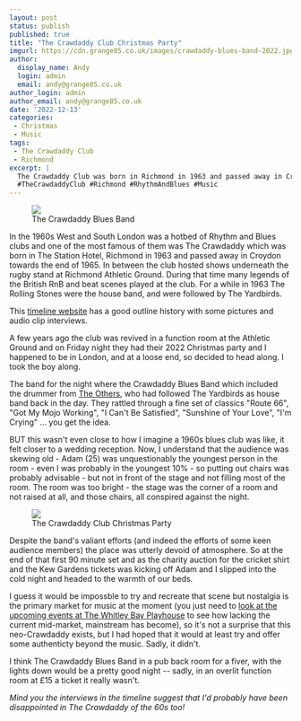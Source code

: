 ```yaml
---
layout: post
status: publish
published: true
title: "The Crawdaddy Club Christmas Party"
imgurl: https://cdn.grange85.co.uk/images/crawdaddy-blues-band-2022.jpg
author:
  display_name: Andy
  login: admin
  email: andy@grange85.co.uk
author_login: admin
author_email: andy@grange85.co.uk
date: '2022-12-13'
categories:
 - Christmas
 - Music
tags:
 - The Crawdaddy Club
 - Richmond
excerpt: |
  The Crawdaddy Club was born in Richmond in 1963 and passed away in Croydon towards the end of 1965. A few years ago the club was revived and on Friday night they had their 2022 Christmas party and I happened to be in London, and at a loose end, so decided to head along.
  #TheCrawdaddyClub #Richmond #RhythmAndBlues #Music
---
```


<figure class="aligncenter"><img src="https://cdn.grange85.co.uk/images/crawdaddy-blues-band-2022.jpg" class="img-responsive" /><figcaption>The Crawdaddy Blues Band</figcaption></figure>
In the 1960s West and South London was a hotbed of Rhythm and Blues clubs and one of the most famous of them was The Crawdaddy which was born in The Station Hotel, Richmond in 1963 and passed away in Croydon towards the end of 1965. In between the club hosted shows underneath the rugby stand at Richmond Athletic Ground. During that time many legends of the British RnB and beat scenes played at the club. For a while in 1963 The Rolling Stones were the house band, and were followed by The Yardbirds.

This [timeline website](http://www.tiki-toki.com/timeline/entry/484931/Crawdaddy-Rhythm-and-Blues-Club/#) has a good outline history with some pictures and audio clip interviews.

A few years ago the club was revived in a function room at the Athletic Ground and on Friday night they had their 2022 Christmas party and I happened to be in London, and at a loose end, so decided to head along. I took the boy along.

The band for the night where the Crawdaddy Blues Band which included the drummer from [The Others](https://www.youtube.com/watch?v=_CBWWrGXSjI), who had followed The Yardbirds as house band back in the day. They rattled through a fine set of classics "Route 66", "Got My Mojo Working", "I Can't Be Satisfied", "Sunshine of Your Love", "I'm Crying" ... you get the idea.

BUT this wasn't even close to how I imagine a 1960s blues club was like, it felt closer to a wedding reception. Now, I understand that the audience was skewing old - Adam (25) was unquestionably the youngest person in the room - even I was probably in the youngest 10% - so putting out chairs was probably advisable - but not in front of the stage and not filling most of the room. The room was too bright - the stage was the corner of a room and not raised at all, and those chairs, all conspired against the night.

<figure class="aligncenter"><img src="https://cdn.grange85.co.uk/images/crawdaddy-blues-club-2022.jpg" class="img-responsive" /><figcaption>The Crawdaddy Club Christmas Party</figcaption></figure>
Despite the band's valiant efforts (and indeed the efforts of some keen audience members) the place was utterly devoid of atmosphere. So at the end of that first 90 minute set and as the charity auction for the cricket shirt and the Kew Gardens tickets was kicking off Adam and I slipped into the cold night and headed to the warmth of our beds.

I guess it would be impossble to try and recreate that scene but nostalgia is the primary market for music at the moment (you just need to [look at the upcoming events at The Whitley Bay Playhouse](https://www.playhousewhitleybay.co.uk/events/) to see how lacking the current mid-market, mainstream has become), so it's not a surprise that this neo-Crawdaddy exists, but I had hoped that it would at least try and offer some authenticty beyond the music. Sadly, it didn't.

I think The Crawdaddy Blues Band in a pub back room for a fiver, with the lights down would be a pretty good night -- sadly, in an overlit function room at £15 a ticket it really wasn't. 

_Mind you the interviews in the timeline suggest that I'd probably have been disappointed in The Crawdaddy of the 60s too!_
